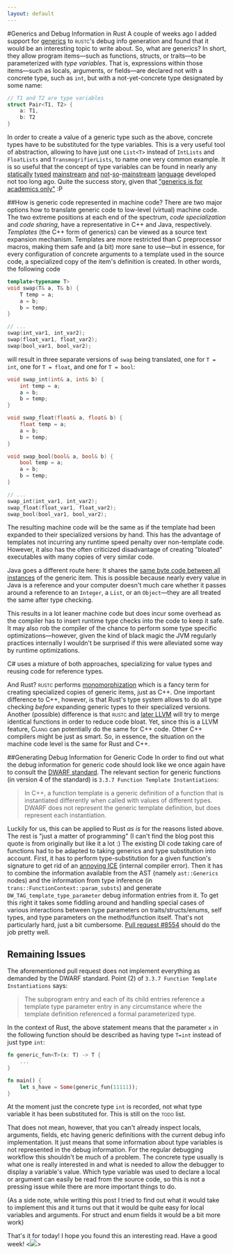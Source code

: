 ```yaml
---
layout: default
---
```


#Generics and Debug Information in Rust
A couple of weeks ago I added support for [generics](http://static.rust-lang.org/doc/tutorial.html#generics) to <span style="font-variant: small-caps">rustc</span>'s debug info generation and found that it would be an interesting topic to write about. So, what are generics? In short, they allow program items―such as functions, structs, or traits―to be parameterized with *type variables*. That is, expressions within those items―such as locals, arguments, or fields―are declared not with a concrete type, such as `int`, but with a not-yet-concrete type designated by some name:

```rust
// T1 and T2 are type variables
struct Pair<T1, T2> {
    a: T1,
    b: T2
}
```

In order to create a value of a generic type such as the above, concrete types have to be substituted for the type variables. This is a very useful tool of abstraction, allowing to have just one `List<T>` instead of `IntLists` and `FloatLists` and `TransmogrifierLists`, to name one very common example. It is so useful that the concept of type variables can be found in nearly any [statically](http://www.stroustrup.com/) [typed](http://www.java.com) [mainstream](http://www.ecma-international.org/publications/standards/Ecma-334.htm) [and](http://dlang.org/) [not](http://www.scala-lang.org/)-[so](http://www.haskell.org)-[mainstream](http://nimrod-code.org/) [language](http://en.wikipedia.org/wiki/ML_%28programming_language%29) developed not too long ago. Quite the success story, given that ["generics is for academics only"](http://blogs.msdn.com/b/dsyme/archive/2011/03/15/net-c-generics-history-some-photos-from-feb-1999.aspx) :P



##How is generic code represented in machine code?
There are two major options how to translate generic code to low-level (virtual) machine code. The two extreme positions at each end of the spectrum, *code specialization* and *code sharing*, have a representative in C++ and Java, respectively. *Templates* (the C++ form of generics) can be viewed as a source text expansion mechanism. Templates are more restricted than C preprocessor macros, making them safe and (a bit) more sane to use―but in essence, for every configuration of concrete arguments to a template used in the source code, a specialized copy of the item's definition is created. In other words, the following code

```c++
template<typename T>
void swap(T& a, T& b) {
    T temp = a;
    a = b;
    b = temp;
}

// ...
swap(int_var1, int_var2);
swap(float_var1, float_var2);
swap(bool_var1, bool_var2);
```
will result in three separate versions of `swap` being translated, one for `T = int`, one for `T = float`, and one for `T = bool`:

```c++
void swap_int(int& a, int& b) {
    int temp = a;
    a = b;
    b = temp;
}

void swap_float(float& a, float& b) {
    float temp = a;
    a = b;
    b = temp;
}

void swap_bool(bool& a, bool& b) {
    bool temp = a;
    a = b;
    b = temp;
}

// ...
swap_int(int_var1, int_var2);
swap_float(float_var1, float_var2);
swap_bool(bool_var1, bool_var2);
```
The resulting machine code will be the same as if the template had been expanded to their specialized versions by hand. This has the advantage of templates not incurring any runtime speed penalty over non-template code. However, it also has the often criticized disadvantage of creating "bloated" executables with many copies of very similar code.

Java goes a different route here: It shares the [same byte code between all instances](http://www.angelikalanger.com/GenericsFAQ/FAQSections/TechnicalDetails.html#FAQ100) of the generic item. This is possible because nearly every value in Java is a reference and your computer doesn't much care whether it passes around a reference to an `Integer`, a `List`, or an `Object`―they are all treated the same after type checking.

This results in a lot leaner machine code but does incur some overhead as the compiler has to insert runtime type checks into the code to keep it safe. It may also rob the compiler of the chance to perform some type specific optimizations―however, given the kind of black magic the JVM regularly practices internally I wouldn't be surprised if this were alleviated some way by runtime optimizations.

C# uses a mixture of both approaches, specializing for value types and reusing code for reference types.

And Rust? <span style="font-variant: small-caps">rustc</span> performs [monomorphization](http://static.rust-lang.org/doc/tutorial.html#generics) which is a fancy term for creating specialized copies of generic items, just as C++. One important difference to C++, however, is that Rust's type system allows to do all type checking *before* expanding generic types to their specialized versions. Another (possible) difference is that <span style="font-variant: small-caps">rustc</span> and [later LLVM](http://llvm.org/docs/Passes.html#mergefunc-merge-functions) will try to merge identical functions in order to reduce code bloat. Yet, since this is a LLVM feature, <span style="font-variant: small-caps">Clang</span> can potentially do the same for C++ code. Other C++ compilers might be just as smart. So, in essence, the situation on the machine code level is the same for Rust and C++.

##Generating Debug Information for Generic Code
In order to find out what the debug information for generic code should look like we once again have to consult the [DWARF standard](http://dwarfstd.org/). The relevant section for generic functions (in version 4 of the standard) is `3.3.7 Function Template Instantiations`:

> In C++, a function template is a generic definition of a function that is instantiated differently
when called with values of different types. DWARF does not represent the generic template
definition, but does represent each instantiation.

Luckily for us, this can be applied to Rust *as is* for the reasons listed above. The rest is "just a matter of programming" (I can't find the blog post this quote is from originally but like it a lot :) The existing DI code taking care of functions had to be adapted to taking generics and type substitution into account. First, it has to perform type-substitution for a given function's signature to get rid of an [annoying ICE](https://github.com/mozilla/rust/issues/8443) (internal compiler error). Then it has to combine the information available from the AST (namely `ast::Generics` nodes) and the information from type inference (in `trans::FunctionContext::param_substs`) and generate `DW_TAG_template_type_parameter` debug information entries from it. To get this right it takes some fiddling around and handling special cases of various interactions between type parameters on traits/structs/enums, self types, and type parameters on the method/function itself. That's not particularly hard, just a bit cumbersome. [Pull request #8554](https://github.com/mozilla/rust/pull/8554) should do the job pretty well.

## Remaining Issues
The aforementioned pull request does not implement everything as demanded by the DWARF standard. Point (2) of `3.3.7 Function Template Instantiations` says:

> The subprogram entry and each of its child entries reference a template type parameter entry
in any circumstance where the template definition referenced a formal parameterized type.

In the context of Rust, the above statement means that the parameter `x` in the following function should be described as having type `T=int` instead of just type `int`:

```rust
fn generic_fun<T>(x: T) -> T {
    ...
}

fn main() {
    let s_have = Some(generic_fun(11111));
}
```

At the moment just the concrete type `int` is recorded, not what type variable it has been substituted for. This is still on the <span style="font-variant: small-caps">todo</span> list.

That does not mean, however, that you can't already inspect locals, arguments, fields, etc having generic definitions with the current debug info implementation. It just means that some information about type variables is not represented in the debug information. For the regular debugging workflow this shouldn't be much of a problem. The concrete type usually is what one is really interested in and what is needed to allow the debugger to display a variable's value. Which type variable was used to declare a local or argument can easily be read from the source code, so this is not a pressing issue while there are more important things to do.

(As a side note, while writing this post I tried to find out what it would take to implement this and it turns out that it would be quite easy for local variables and arguments. For struct and enum fields it would be a bit more work)

That's it for today! I hope you found this an interesting read. Have a good week! \<<img class="blackflower" style="padding: 0px 0px 0px 0px" src="{{site.url}}/images/flower-black.svg"></img>\>



